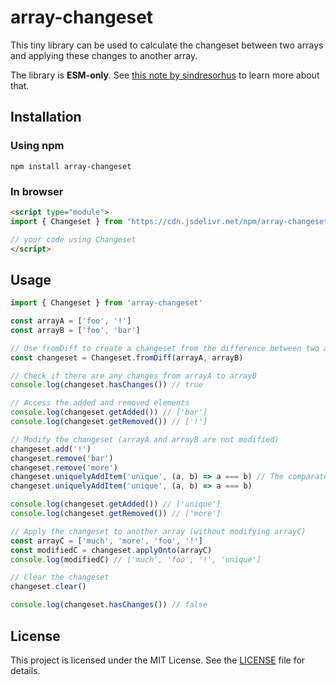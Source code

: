 <!--
SPDX-FileCopyrightText: 2025 Erik Michelson <opensource@erik.michelson.eu>

SPDX-License-Identifier: MIT
-->

# array-changeset

This tiny library can be used to calculate the changeset between two arrays and applying these changes to another array.

The library is **ESM-only**. See [this note by sindresorhus][esm-note] to learn more about that.

## Installation

### Using npm

```shell
npm install array-changeset
```

### In browser

```html
<script type="module">
import { Changeset } from "https://cdn.jsdelivr.net/npm/array-changeset@1/+esm";

// your code using Changeset
</script>
```

## Usage

```javascript
import { Changeset } from 'array-changeset'

const arrayA = ['foo', '!']
const arrayB = ['foo', 'bar']

// Use fromDiff to create a changeset from the difference between two arrays
const changeset = Changeset.fromDiff(arrayA, arrayB)

// Check if there are any changes from arrayA to arrayB
console.log(changeset.hasChanges()) // true

// Access the added and removed elements
console.log(changeset.getAdded()) // ['bar']
console.log(changeset.getRemoved()) // ['!']

// Modify the changeset (arrayA and arrayB are not modified)
changeset.add('!')
changeset.remove('bar')
changeset.remove('more')
changeset.uniquelyAddItem('unique', (a, b) => a === b) // The comparator is optional and defaults to fast-deep-equal
changeset.uniquelyAddItem('unique', (a, b) => a === b)

console.log(changeset.getAdded()) // ['unique']
console.log(changeset.getRemoved()) // ['more']

// Apply the changeset to another array (without modifying arrayC)
const arrayC = ['much', 'more', 'foo', '!']
const modifiedC = changeset.applyOnto(arrayC)
console.log(modifiedC) // ['much', 'foo', '!', 'unique']

// Clear the changeset
changeset.clear()

console.log(changeset.hasChanges()) // false
```

## License

This project is licensed under the MIT License. See the [LICENSE](LICENSE) file for details.

[esm-note]: https://gist.github.com/sindresorhus/a39789f98801d908bbc7ff3ecc99d99c
